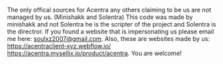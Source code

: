 The only offical sources for Acentra any others claiming to be us are not managed by us. (Minishakk and Solentra)
This code was made by minishakk and not Solentra he is the scripter of the project and Solentra is the directror.
If you found a website that is impersonating us please email me here: soulxz2007@gmail.com.
Also, these are websites made by us: https://acentraclient-xyz.webflow.io/ https://acentra.mysellix.io/product/acentra. You are welcome!
